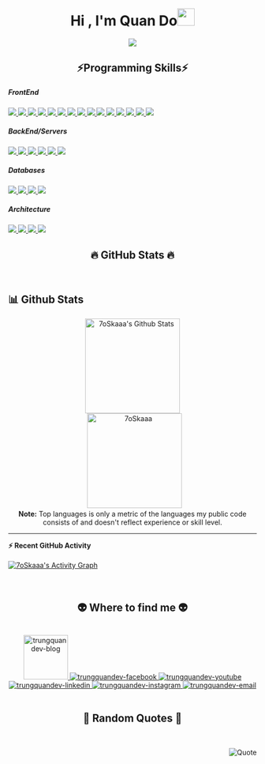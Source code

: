 <h1 align="center">Hi , I'm Quan Do<img src="https://media.giphy.com/media/hvRJCLFzcasrR4ia7z/giphy.gif" width="35"></h1>
<p align="center">
  <a href="https://github.com/DenverCoder1/readme-typing-svg"><img src="https://readme-typing-svg.herokuapp.com?lines=Senior+Web+Developer;Technical+Leaders;JS+Full+Stack;Reactjs+Angular+Vuejs+Nodejs;Associate+AWS+Architecture&center=true&width=500&height=50"></a>
</p>
<h2 align="center">⚡Programming Skills⚡</h2>
<h5>FrontEnd</h5>
<a href="#" target="_blank" rel="noopener noreferrer">
    <img src="https://img.shields.io/badge/javascript-%23323330.svg?style=for-the-badge&logo=javascript&logoColor=%23F7DF1E" />
</a>
<a href="#" target="_blank" rel="noopener noreferrer">
    <img src="https://img.shields.io/badge/typescript-%23007ACC.svg?style=for-the-badge&logo=typescript&logoColor=white" />
</a>
<a href="#" target="_blank" rel="noopener noreferrer">
    <img src="https://img.shields.io/badge/react-%2320232a.svg?style=for-the-badge&logo=react&logoColor=%2361DAFB" />
</a>
<a href="#" target="_blank" rel="noopener noreferrer">
    <img src="https://img.shields.io/badge/angular-%23DD0031.svg?style=for-the-badge&logo=angular&logoColor=white" />
</a>
<a href="#" target="_blank" rel="noopener noreferrer">
    <img src="https://img.shields.io/badge/vuejs-%2335495e.svg?style=for-the-badge&logo=vuedotjs&logoColor=%234FC08D" />
</a>
<a href="#" target="_blank" rel="noopener noreferrer">
    <img src="https://img.shields.io/badge/Next-black?style=for-the-badge&logo=next.js&logoColor=white" />
</a>
<a href="#" target="_blank" rel="noopener noreferrer">
    <img src="https://img.shields.io/badge/tailwindcss-%2338B2AC.svg?style=for-the-badge&logo=tailwind-css&logoColor=white" />
</a>
<a href="#" target="_blank" rel="noopener noreferrer">
    <img src="https://img.shields.io/badge/webpack-%238DD6F9.svg?style=for-the-badge&logo=webpack&logoColor=black" />
</a>
<a href="#" target="_blank" rel="noopener noreferrer">
    <img src="https://img.shields.io/badge/rxjs-%23B7178C.svg?style=for-the-badge&logo=reactivex&logoColor=white" />
</a>
<a href="#" target="_blank" rel="noopener noreferrer">
    <img src="https://img.shields.io/badge/redux-%23593d88.svg?style=for-the-badge&logo=redux&logoColor=white" />
</a>
<a href="#" target="_blank" rel="noopener noreferrer">
    <img src="https://img.shields.io/badge/bootstrap-%23563D7C.svg?style=for-the-badge&logo=bootstrap&logoColor=white" />
</a>
<a href="#" target="_blank" rel="noopener noreferrer">
    <img src="https://img.shields.io/badge/Nuxt-black?style=for-the-badge&logo=nuxt.js&logoColor=white" />
</a>
<a href="#" target="_blank" rel="noopener noreferrer">
    <img src="https://img.shields.io/badge/html5-%23E34F26.svg?style=for-the-badge&logo=html5&logoColor=white" />
</a>
<a href="#" target="_blank" rel="noopener noreferrer">
    <img src="https://img.shields.io/badge/css3-%231572B6.svg?style=for-the-badge&logo=css3&logoColor=white" />
</a>
<a href="#" target="_blank" rel="noopener noreferrer">
    <img src="https://img.shields.io/badge/ESLint-4B3263?style=for-the-badge&logo=eslint&logoColor=white" />
</a>
<h5>BackEnd/Servers</h5>
<a href="#" target="_blank" rel="noopener noreferrer">
    <img src="https://img.shields.io/badge/node.js-6DA55F?style=for-the-badge&logo=node.js&logoColor=white" />
</a>
<a href="#" target="_blank" rel="noopener noreferrer">
    <img src="https://img.shields.io/badge/AWS%20Lambda-EB743B?style=for-the-badge&logo=amazon-aws&logoColor=white" />
</a>
<a href="#" target="_blank" rel="noopener noreferrer">
    <img src="https://img.shields.io/badge/express.js-%23404d59.svg?style=for-the-badge&logo=express&logoColor=%2361DAFB" />
</a>
<a href="#" target="_blank" rel="noopener noreferrer">
    <img src="https://img.shields.io/badge/docker-%230db7ed.svg?style=for-the-badge&logo=docker&logoColor=white" />
</a>
<a href="#" target="_blank" rel="noopener noreferrer">
    <img src="https://img.shields.io/badge/-GraphQL-E10098?style=for-the-badge&logo=graphql&logoColor=white" />
</a>
<a href="#" target="_blank" rel="noopener noreferrer">
    <img src="https://img.shields.io/badge/nginx-%23009639.svg?style=for-the-badge&logo=nginx&logoColor=white" />
</a>

<h5>Databases</h5>
<a href="#" target="_blank" rel="noopener noreferrer">
    <img src="https://img.shields.io/badge/mysql-%2300f.svg?style=for-the-badge&logo=mysql&logoColor=white" />
</a>
<a href="#" target="_blank" rel="noopener noreferrer">
    <img src="https://img.shields.io/badge/MongoDB-%234ea94b.svg?style=for-the-badge&logo=mongodb&logoColor=white" />
</a>
<a href="#" target="_blank" rel="noopener noreferrer">
    <img src="https://img.shields.io/badge/AWS%20DynamoDB-4053D6?style=for-the-badge&logo=Amazon%20DynamoDB&logoColor=white" />
</a>
<a href="#" target="_blank" rel="noopener noreferrer">
    <img src="https://img.shields.io/badge/postgres-%23316192.svg?style=for-the-badge&logo=postgresql&logoColor=white" />
</a>

<h5>Architecture</h5>
<a href="#" target="_blank" rel="noopener noreferrer">
    <img src="https://img.shields.io/badge/AWS-%23FF9900.svg?style=for-the-badge&logo=amazon-aws&logoColor=white" />
</a>
<a href="#" target="_blank" rel="noopener noreferrer">
    <img src="https://img.shields.io/badge/firebase-%23039BE5.svg?style=for-the-badge&logo=firebase" />
</a>
<a href="#" target="_blank" rel="noopener noreferrer">
    <img src="https://img.shields.io/badge/GoogleCloud-%234285F4.svg?style=for-the-badge&logo=google-cloud&logoColor=white" />
</a>
<a href="#" target="_blank" rel="noopener noreferrer">
    <img src="https://img.shields.io/badge/DigitalOcean-%230167ff.svg?style=for-the-badge&logo=digitalOcean&logoColor=white" />
</a>

<h2 align="center">🔥 GitHub Stats 🔥</h2>
<!-- https://github.com/anuraghazra/github-readme-stats -->
<br>

## 📊 Github Stats

  <p align="center">
    <a href="https://github.com/anuraghazra/github-readme-stats"><img alt="7oSkaaa's Github Stats" src="https://github-readme-stats.vercel.app/api?username=quando1910&show_icons=true&count_private=true&theme=algolia" height="192px"/></a>
<br/>
  &nbsp;
	  <img src="https://github-readme-stats.vercel.app/api/top-langs?username=quando1910&langs_count=10&show_icons=true&locale=en&layout=compact&theme=algolia" alt="7oSkaaa" height="192px"/>
  <br/>
  <b>Note:</b> Top languages is only a metric of the languages my public code consists of and doesn't reflect experience or skill level.
  </p>

---

  <summary><b>⚡ Recent GitHub Activity</b></summary>
  <br/>
   <a href="https://github.com/7oSkaaa"><img alt="7oSkaaa's Activity Graph" src="https://activity-graph.herokuapp.com/graph?username=7oSkaaa&custom_title=7oSkaaa's%20Contribution%20Graph&theme=react-dark" /></a>
  <br/>

<br/>

<br>

<h2 align="center">👽 Where to find me 👽</h2>
<br>
<!-- https://icons8.com -->
<div align="center">
  <a href="https://trungquandev.com" target="blank">
    <img width="90" height="90" src="images/logo-trungquandev-transparent-bg-192x192.png" alt="trungquandev-blog" />
  </a>
  <a href="https://facebook.com/trungquandev" target="blank">
    <img src="https://img.icons8.com/bubbles/100/000000/facebook-new.png" alt="trungquandev-facebook" />
  </a>
  <a href="https://www.youtube.com/c/TrungquandevOfficial" target="blank">
    <img src="https://img.icons8.com/bubbles/100/000000/youtube-squared.png" alt="trungquandev-youtube" />
  </a>
  <a href="https://www.linkedin.com/in/trungquandev" target="blank">
    <img src="https://img.icons8.com/bubbles/100/000000/linkedin.png" alt="trungquandev-linkedin" />
  </a>
  <a href="https://instagram.com/trungquandev" target="blank">
    <img src="https://img.icons8.com/bubbles/100/000000/instagram.png" alt="trungquandev-instagram" />
  </a>
  <a href="mailto:trungquandev.official@gmail.com" target="top">
    <img src="https://img.icons8.com/bubbles/100/000000/apple-mail.png" alt="trungquandev-email" />
  </a>
</div>

<br>

<h2 align="center">📑 Random Quotes 📑</h2>
<br>
<!-- https://github.com/shravan20/github-readme-quotes -->
<div align="right">

![Quote](https://github-readme-quotes.herokuapp.com/quote?theme=onedark&animation=default&layout=default&font=default)

</div>

